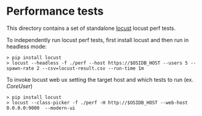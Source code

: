 # Performance tests

This directory contains a set of standalone [locust](https://docs.locust.io/en/stable/) locust perf tests.

To independently run locust perf tests, first install locust and then run in headless mode:
```shell
> pip install locust
> locust --headless -f ./perf --host https://$OSIDB_HOST --users 5 --spawn-rate 2 --csv=locust-result.csv --run-time 1m
```

To invoke locust web ux setting the target host and which tests to run (ex. _CoreUser_)
```shell
> pip install locust
> locust --class-picker -f ./perf -H http://$OSIDB_HOST --web-host 0.0.0.0:9000  --modern-ui
```